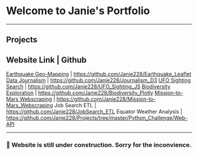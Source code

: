 # Welcome to Janie's Portfolio
-----

## Projects
Website Link                                                              | Github                         
----------------------------------------------------------------------------------------------------------------
[Earthquake Geo-Mapping](https://janie228.github.io/Earthquake_Leaflet/)  | https://github.com/Janie228/Earthquake_Leaflet
[Data Journalism](https://janie228.github.io/Journalism_D3/)              | https://github.com/Janie228/Journalism_D3
[UFO Sighting Search](https://janie228.github.io/UFO_Sighting_JS/)        | https://github.com/Janie228/UFO_Sighting_JS
[Biodiversity Exploration](https://jl-biodiversity.herokuapp.com/)        | https://github.com/Janie228/Biodiversity_Plotly
[Mission-to-Mars Webscraping](https://jl-mission-to-mars.herokuapp.com/)  | https://github.com/Janie228/Mission-to-Mars_Webscraping
Job Search ETL                                                            | https://github.com/Janie228/JobSearch_ETL
Equator Weather Analysis                                                  | https://github.com/Janie228/Projects/tree/master/Python_Challenge/Web-API

-----
### 🚧 Website is still under construction. Sorry for the inconvience.  
